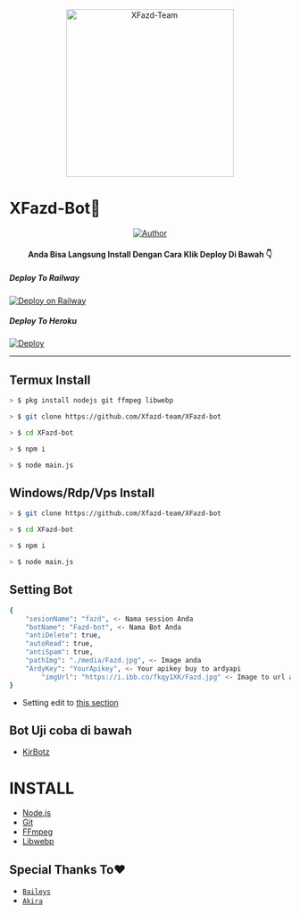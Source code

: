 <div align="center">
<img src="https://telegra.ph/file/a264e9f196af02c432417.jpg" alt="XFazd-Team" width="300" />
</div>

# XFazd-Bot🤖

<p align="center">
  <a href="https://github.com/Xfazd-team"><img title="Author" src="https://img.shields.io/badge/Author-XFazd Team-red.svg?style=for-the-badge&logo=github" /></a>
  <h4 align="center">

Anda Bisa  Langsung Install Dengan Cara Klik 
Deploy Di Bawah 👇 

##### Deploy To Railway
[![Deploy on Railway](https://railway.app/button.svg)](https://railway.app/new/template?template=https://github.com/Xfazd-team/XFazd-bot)

##### Deploy To Heroku
[![Deploy](https://www.herokucdn.com/deploy/button.svg)](https://heroku.com/deploy?template=https://github.com/Xfazd-team/XFazd-bot)

_________________________

## Termux Install
```bash
> $ pkg install nodejs git ffmpeg libwebp

> $ git clone https://github.com/Xfazd-team/XFazd-bot

> $ cd XFazd-bot

> $ npm i

> $ node main.js
```

## Windows/Rdp/Vps Install
```bash
> $ git clone https://github.com/Xfazd-team/XFazd-bot

> $ cd XFazd-bot

> $ npm i

> $ node main.js
```

## Setting Bot
```bash
{
	"sesionName": "fazd", <- Nama session Anda
	"botName": "Fazd-bot", <- Nama Bot Anda
	"antiDelete": true,
	"autoRead": true,
	"antiSpam": true,
	"pathImg": "./media/Fazd.jpg", <- Image anda
	"ArdyKey": "YourApikey", <- Your apikey buy to ardyapi
        "imgUrl": "https://i.ibb.co/fkqy1XK/Fazd.jpg" <- Image to url anda
}
```
- Setting edit to [this section](https://github.com/Kirbotz/RunDiHerokuAja/setting.json)

## Bot Uji coba di bawah
* [KirBotz](https://wa.me/380945693638)

# INSTALL
* [Node.js](https://nodejs.org/en/)
* [Git](https://git-scm.com/downloads)
* [FFmpeg](https://github.com/BtbN/FFmpeg-Builds/releases/ffmpeg-n4.4.1-2-gcc33e73618-win64-gpl-4.4.zip)
* [Libwebp](https://developers.google.com/speed/webp/download)


## Special Thanks To❤️
* [`Baileys`](https://github.com/adiwajshing/Baileys)
* [`Akira`](https://github.com/KirBotz)


